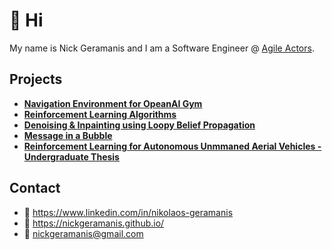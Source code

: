 # :wave: Hi

My name is Nick Geramanis and I am a Software Engineer @ [Agile Actors](https://www.agileactors.com/).

## Projects

- [**Navigation Environment for OpeanAI Gym**](https://nickgeramanis.github.io/gym-navigation)
- [**Reinforcement Learning Algorithms**](https://nickgeramanis.github.io/rl-algorithms)
- [**Denoising & Inpainting using Loopy Belief Propagation**](https://nickgeramanis.github.io/denoising-inpainting-lbp)
- [**Message in a Bubble**](https://nickgeramanis.github.io/message-in-a-bubble)
- [**Reinforcement Learning for Autonomous Unmmaned Aerial Vehicles - Undergraduate Thesis**](https://nickgeramanis.github.io/undergrad-thesis-rl-uav/)

## Contact
- :link: https://www.linkedin.com/in/nikolaos-geramanis
- :link: https://nickgeramanis.github.io/
- :email: nickgeramanis@gmail.com

